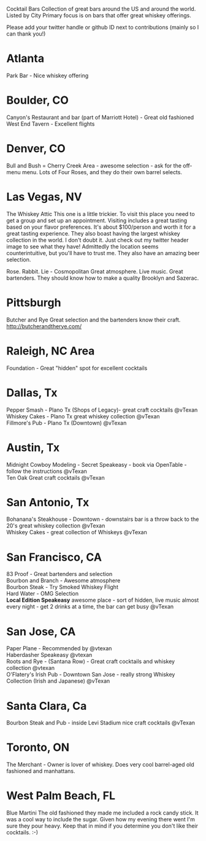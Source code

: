 Cocktail Bars
Collection of great bars around the US and around the world. Listed by City
Primary focus is on bars that offer great whiskey offerings.

Please add your twitter handle or github ID next to contributions (mainly so I can thank you!)

# Atlanta
Park Bar - Nice whiskey offering

# Boulder, CO
Canyon's Restaurant and bar (part of Marriott Hotel) - Great old fashioned
West End Tavern - Excellent flights

# Denver, CO  
Bull and Bush = Cherry Creek Area - awesome selection - ask for the off-menu menu.  Lots of Four Roses, and they do their own barrel selects.  

# Las Vegas, NV

The Whiskey Attic
This one is a little trickier. To visit this place you need to get a group and set up an appointment. Visiting includes a great tasting based on your flavor preferences. It's about $100/person and worth it for a great tasting experience.
They also boast having the largest whiskey collection in the world. I don't doubt it. Just check out my twitter header image to see what they have! Admittedly the location seems counterintuitive, but you'll have to trust me. They also have an amazing beer selection.

Rose. Rabbit. Lie - Cosmopolitan
Great atmosphere. Live music. Great bartenders.
They should know how to make a quality Brooklyn and Sazerac.

# Pittsburgh
Butcher and Rye
Great selection and the bartenders know their craft.
http://butcherandtherye.com/

# Raleigh, NC Area
Foundation - Great "hidden" spot for excellent cocktails

# Dallas, Tx
Pepper Smash - Plano Tx (Shops of Legacy)-  great craft cocktails @vTexan  
Whiskey Cakes - Plano Tx great whiskey collection @vTexan  
Fillmore's Pub - Plano Tx (Downtown) @vTexan  

# Austin, Tx
Midnight Cowboy Modeling - Secret Speakeasy - book via OpenTable - follow the instructions @vTexan  
Ten Oak Great craft cocktails @vTexan  

# San Antonio, Tx
Bohanana's Steakhouse - Downtown - downstairs bar is a throw back to the 20's great whiskey collection @vTexan  
Whiskey Cakes - great collection of Whiskeys @vTexan    

# San Francisco, CA

83 Proof - Great bartenders and selection  
Bourbon and Branch - Awesome atmosphere  
Bourbon Steak - Try Smoked Whiskey Flight  
Hard Water - OMG Selection  
**Local Edition Speakeasy** awesome place - sort of hidden, live music almost every night - get 2 drinks at a time, the bar can get busy @vTexan  

# San Jose, CA
Paper Plane - Recommended by @vtexan  
Haberdasher Speakeasy  @vtexan  
Roots and Rye - (Santana Row) - Great craft cocktails and whiskey collection  @vtexan  
O'Flatery's Irish Pub - Downtown San Jose - really strong Whiskey Collection (Irish and Japanese)  @vTexan  

# Santa Clara, Ca
Bourbon Steak and Pub - inside Levi Stadium nice craft cocktails @vTexan  

# Toronto, ON

The Merchant - Owner is lover of whiskey. Does very cool barrel-aged old fashioned and manhattans.

# West Palm Beach, FL
Blue Martini
The old fashioned they made me included a rock candy stick. It was a cool way to include the sugar. Given how my evening there went I'm sure they pour heavy. Keep that in mind if you determine you don't like their cocktails. :-)
